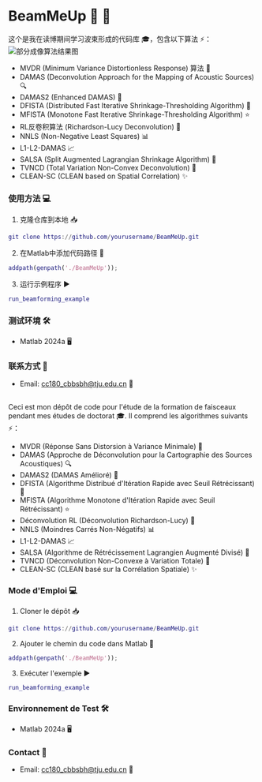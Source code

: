 # BeamMeUp 📡 🚀 

这个是我在读博期间学习波束形成的代码库 🎓，包含以下算法 ⚡：
![部分成像算法结果图](images/testpic.jpg)
- MVDR (Minimum Variance Distortionless Response) 算法 🎯
- DAMAS (Deconvolution Approach for the Mapping of Acoustic Sources) 🔍
- DAMAS2 (Enhanced DAMAS) 🔬
- DFISTA (Distributed Fast Iterative Shrinkage-Thresholding Algorithm) 💫
- MFISTA (Monotone Fast Iterative Shrinkage-Thresholding Algorithm) ⭐
- RL反卷积算法 (Richardson-Lucy Deconvolution) 🌟
- NNLS (Non-Negative Least Squares) 📊
- L1-L2-DAMAS 📈
- SALSA (Split Augmented Lagrangian Shrinkage Algorithm) 🎨
- TVNCD (Total Variation Non-Convex Deconvolution) 🔮
- CLEAN-SC (CLEAN based on Spatial Correlation) ✨

### 使用方法 💻
1. 克隆仓库到本地 📥
```matlab
git clone https://github.com/yourusername/BeamMeUp.git
```

2. 在Matlab中添加代码路径 📂
```matlab
addpath(genpath('./BeamMeUp'));
```

3. 运行示例程序 ▶️
```matlab
run_beamforming_example
```

### 测试环境 🛠️
- Matlab 2024a 🖥️

### 联系方式 📮
- Email: cc180_cbbsbh@tju.edu.cn 📧

##
Ceci est mon dépôt de code pour l'étude de la formation de faisceaux pendant mes études de doctorat 🎓. Il comprend les algorithmes suivants ⚡：

- MVDR (Réponse Sans Distorsion à Variance Minimale) 🎯
- DAMAS (Approche de Déconvolution pour la Cartographie des Sources Acoustiques) 🔍
- DAMAS2 (DAMAS Amélioré) 🔬
- DFISTA (Algorithme Distribué d'Itération Rapide avec Seuil Rétrécissant) 💫
- MFISTA (Algorithme Monotone d'Itération Rapide avec Seuil Rétrécissant) ⭐
- Déconvolution RL (Déconvolution Richardson-Lucy) 🌟
- NNLS (Moindres Carrés Non-Négatifs) 📊
- L1-L2-DAMAS 📈
- SALSA (Algorithme de Rétrécissement Lagrangien Augmenté Divisé) 🎨
- TVNCD (Déconvolution Non-Convexe à Variation Totale) 🔮
- CLEAN-SC (CLEAN basé sur la Corrélation Spatiale) ✨

### Mode d'Emploi 💻
1. Cloner le dépôt 📥
```matlab
git clone https://github.com/yourusername/BeamMeUp.git
```

2. Ajouter le chemin du code dans Matlab 📂
```matlab
addpath(genpath('./BeamMeUp'));
```

3. Exécuter l'exemple ▶️
```matlab
run_beamforming_example
```

### Environnement de Test 🛠️
- Matlab 2024a 🖥️

### Contact 📮
- Email: cc180_cbbsbh@tju.edu.cn 📧
